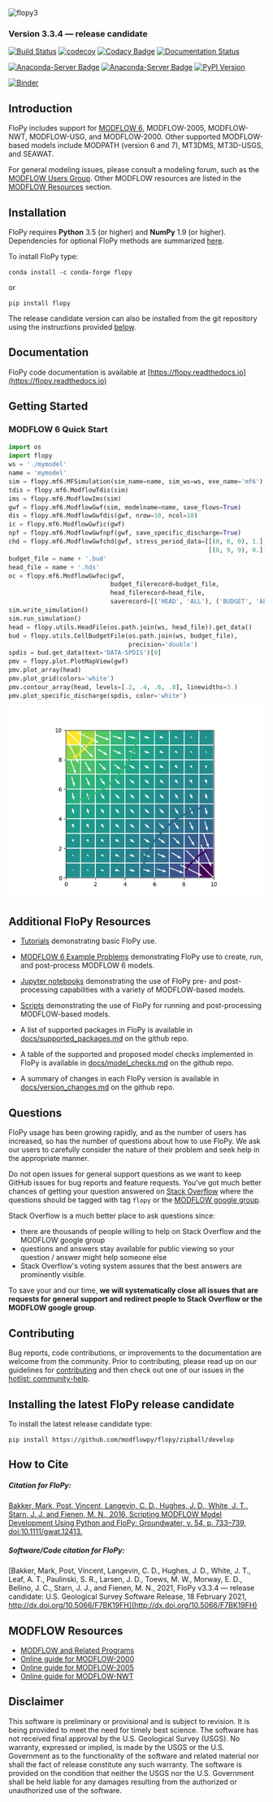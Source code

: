 
<img src="https://raw.githubusercontent.com/modflowpy/flopy/master/examples/images/flopy3.png" alt="flopy3" style="width:50;height:20">

### Version 3.3.4 &mdash; release candidate
[![Build Status](https://travis-ci.org/modflowpy/flopy.svg?branch=develop)](https://travis-ci.org/modflowpy/flopy)
[![codecov](https://codecov.io/gh/modflowpy/flopy/branch/develop/graph/badge.svg)](https://codecov.io/gh/modflowpy/flopy)
[![Codacy Badge](https://app.codacy.com/project/badge/Grade/b23a5edd021b4aa19e947545ab49e577)](https://www.codacy.com/manual/jdhughes-usgs/flopy?utm_source=github.com&amp;utm_medium=referral&amp;utm_content=modflowpy/flopy&amp;utm_campaign=Badge_Grade)
[![Documentation Status](https://readthedocs.org/projects/flopy/badge/?version=latest)](https://flopy.readthedocs.io/en/latest/?badge=latest)

[![Anaconda-Server Badge](https://anaconda.org/conda-forge/flopy/badges/installer/conda.svg)](https://conda.anaconda.org/conda-forge)
[![Anaconda-Server Badge](https://anaconda.org/conda-forge/flopy/badges/version.svg)](https://anaconda.org/conda-forge/flopy)
[![PyPI Version](https://img.shields.io/pypi/v/flopy.png)](https://pypi.python.org/pypi/flopy)

[![Binder](https://mybinder.org/badge_logo.svg)](https://mybinder.org/v2/gh/modflowpy/flopy.git/develop)

Introduction
-----------------------------------------------

FloPy includes support for [MODFLOW 6](docs/mf6.md), MODFLOW-2005, MODFLOW-NWT, MODFLOW-USG, and MODFLOW-2000. Other supported MODFLOW-based models include MODPATH (version 6 and 7), MT3DMS, MT3D-USGS, and SEAWAT.

For general modeling issues, please consult a modeling forum, such as the [MODFLOW Users Group](https://groups.google.com/forum/#!forum/modflow).  Other MODFLOW resources are listed in the [MODFLOW Resources](https://github.com/modflowpy/flopy#modflow-resources) section.


Installation
-----------------------------------------------

FloPy requires **Python** 3.5 (or higher) and **NumPy** 1.9 (or higher).  Dependencies for optional FloPy methods are summarized [here](docs/flopy_method_dependencies.md).

To install FloPy type:

    conda install -c conda-forge flopy

or

    pip install flopy


The release candidate version can also be installed from the git repository using the instructions provided [below](#relcand).


Documentation
-----------------------------------------------

FloPy code documentation is available at [https://flopy.readthedocs.io](https://flopy.readthedocs.io)


Getting Started
-----------------------------------------------

### MODFLOW 6 Quick Start

```python
import os
import flopy
ws = './mymodel'
name = 'mymodel'
sim = flopy.mf6.MFSimulation(sim_name=name, sim_ws=ws, exe_name='mf6')
tdis = flopy.mf6.ModflowTdis(sim)
ims = flopy.mf6.ModflowIms(sim)
gwf = flopy.mf6.ModflowGwf(sim, modelname=name, save_flows=True)
dis = flopy.mf6.ModflowGwfdis(gwf, nrow=10, ncol=10)
ic = flopy.mf6.ModflowGwfic(gwf)
npf = flopy.mf6.ModflowGwfnpf(gwf, save_specific_discharge=True)
chd = flopy.mf6.ModflowGwfchd(gwf, stress_period_data=[[(0, 0, 0), 1.],
                                                       [(0, 9, 9), 0.]])
budget_file = name + '.bud'
head_file = name + '.hds'
oc = flopy.mf6.ModflowGwfoc(gwf,
                            budget_filerecord=budget_file,
                            head_filerecord=head_file,
                            saverecord=[('HEAD', 'ALL'), ('BUDGET', 'ALL')])
sim.write_simulation()
sim.run_simulation()
head = flopy.utils.HeadFile(os.path.join(ws, head_file)).get_data()
bud = flopy.utils.CellBudgetFile(os.path.join(ws, budget_file),
                                 precision='double')
spdis = bud.get_data(text='DATA-SPDIS')[0]
pmv = flopy.plot.PlotMapView(gwf)
pmv.plot_array(head)
pmv.plot_grid(colors='white')
pmv.contour_array(head, levels=[.2, .4, .6, .8], linewidths=3.)
pmv.plot_specific_discharge(spdis, color='white')
```
<img src="examples/images/quickstart.png" alt="plot" style="width:30;height:30">


Additional FloPy Resources
------------------------------------------------

- [Tutorials](https://flopy.readthedocs.io/en/latest/tutorials.html) demonstrating basic FloPy use.

- [MODFLOW 6 Example Problems](https://modflow6-examples.readthedocs.io/en/latest/) demonstrating FloPy use to create, run, and post-process MODFLOW 6 models.

- [Jupyter notebooks](docs/notebook_examples.md) demonstrating the use of FloPy pre- and post-processing capabilities with a variety of MODFLOW-based models.

- [Scripts](docs/script_examples.md) demonstrating the use of FloPy for running and post-processing MODFLOW-based models.

- A list of supported packages in FloPy is available in [docs/supported_packages.md](docs/supported_packages.md) on the github repo.

- A table of the supported and proposed model checks implemented in  FloPy is available in [docs/model_checks.md](docs/model_checks.md) on the github repo.

- A summary of changes in each FloPy version is available in [docs/version_changes.md](docs/version_changes.md) on the github repo.

Questions
------------------------------------------------
FloPy usage has been growing rapidly, and as the number of users has increased, so has the number of questions about how to use FloPy.  We ask our users to carefully consider the nature of their problem and seek help in the appropriate manner.

Do not open issues for general support questions as we want to keep GitHub issues for bug reports and feature requests. You've got much better chances of getting your question answered on [Stack Overflow](https://stackoverflow.com/questions/tagged/flopy) where the questions should be tagged with tag `flopy` or the [MODFLOW google group](https://groups.google.com/forum/#!forum/modflow).

Stack Overflow is a much better place to ask questions since:

- there are thousands of people willing to help on Stack Overflow and the MODFLOW google group
- questions and answers stay available for public viewing so your question / answer might help someone else
- Stack Overflow's voting system assures that the best answers are prominently visible.

To save your and our time, **we will systematically close all issues that are requests for general support and redirect people to Stack Overflow or the MODFLOW google group**.


Contributing
------------------------------------------------

Bug reports, code contributions, or improvements to the documentation are welcome from the community. Prior to contributing, please read up on our guidelines for [contributing](CONTRIBUTING.md) and then check out one of our issues in the [hotlist: community-help](https://github.com/modflowpy/flopy/labels/hotlist%3A%20community%20help).


<a name="relcand"></a>Installing the latest FloPy release candidate
------------------------------------------------

To install the latest release candidate type:

    pip install https://github.com/modflowpy/flopy/zipball/develop


How to Cite
-----------------------------------------------

##### ***Citation for FloPy:***

[Bakker, Mark, Post, Vincent, Langevin, C. D., Hughes, J. D., White, J. T., Starn, J. J. and Fienen, M. N., 2016, Scripting MODFLOW Model Development Using Python and FloPy: Groundwater, v. 54, p. 733–739, doi:10.1111/gwat.12413.](http://dx.doi.org/10.1111/gwat.12413)

##### ***Software/Code citation for FloPy:***

[Bakker, Mark, Post, Vincent, Langevin, C. D., Hughes, J. D., White, J. T., Leaf, A. T., Paulinski, S. R., Larsen, J. D., Toews, M. W., Morway, E. D., Bellino, J. C., Starn, J. J., and Fienen, M. N., 2021, FloPy v3.3.4 &mdash; release candidate: U.S. Geological Survey Software Release, 18 February 2021, http://dx.doi.org/10.5066/F7BK19FH](http://dx.doi.org/10.5066/F7BK19FH)


MODFLOW Resources
-----------------------------------------------

+ [MODFLOW and Related Programs](http://water.usgs.gov/ogw/modflow/)
+ [Online guide for MODFLOW-2000](http://water.usgs.gov/nrp/gwsoftware/modflow2000/Guide/index.html)
+ [Online guide for MODFLOW-2005](http://water.usgs.gov/ogw/modflow/MODFLOW-2005-Guide/)
+ [Online guide for MODFLOW-NWT](http://water.usgs.gov/ogw/modflow-nwt/MODFLOW-NWT-Guide/)


Disclaimer
----------

This software is preliminary or provisional and is subject to revision. It is
being provided to meet the need for timely best science. The software has not
received final approval by the U.S. Geological Survey (USGS). No warranty,
expressed or implied, is made by the USGS or the U.S. Government as to the
functionality of the software and related material nor shall the fact of release
constitute any such warranty. The software is provided on the condition that
neither the USGS nor the U.S. Government shall be held liable for any damages
resulting from the authorized or unauthorized use of the software.

